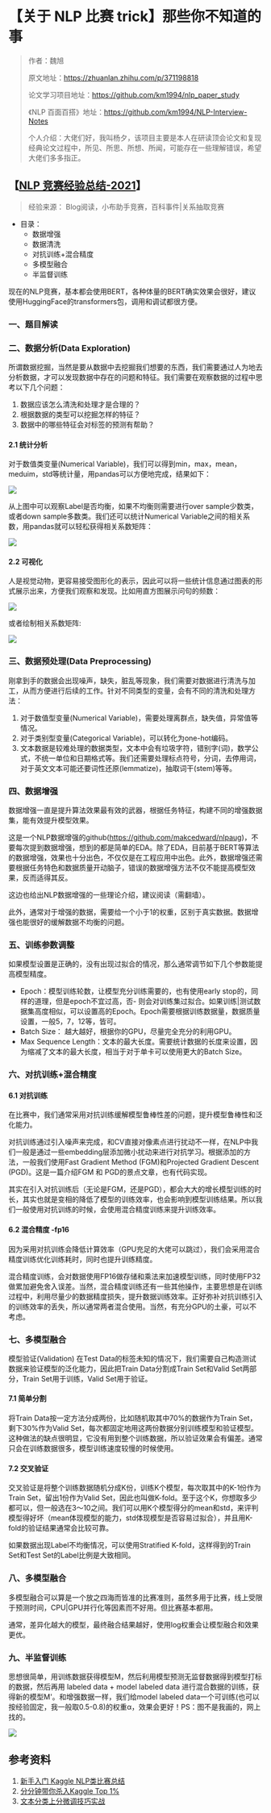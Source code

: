 # 【关于 NLP 比赛 trick】那些你不知道的事

> 作者：魏旭
>
> 原文地址：https://zhuanlan.zhihu.com/p/371198818
> 
> 论文学习项目地址：https://github.com/km1994/nlp_paper_study
> 
> 《NLP 百面百搭》地址：https://github.com/km1994/NLP-Interview-Notes
> 
> 个人介绍：大佬们好，我叫杨夕，该项目主要是本人在研读顶会论文和复现经典论文过程中，所见、所思、所想、所闻，可能存在一些理解错误，希望大佬们多多指正。

## 【[NLP 竞赛经验总结-2021](https://zhuanlan.zhihu.com/p/371198818)】

> 经验来源： Blog阅读，小布助手竞赛，百科事件|关系抽取竞赛

- 目录：
  - 数据增强
  - 数据清洗
  - 对抗训练+混合精度
  - 多模型融合
  - 半监督训练

现在的NLP竞赛，基本都会使用BERT，各种体量的BERT确实效果会很好，建议使用HuggingFace的transformers包，调用和调试都很方便。

### 一、题目解读

### 二、数据分析(Data Exploration)

所谓数据挖掘，当然是要从数据中去挖掘我们想要的东西，我们需要通过人为地去分析数据，才可以发现数据中存在的问题和特征。我们需要在观察数据的过程中思考以下几个问题：

1. 数据应该怎么清洗和处理才是合理的？
2. 根据数据的类型可以挖掘怎样的特征？
3. 数据中的哪些特征会对标签的预测有帮助？

#### 2.1 统计分析

对于数值类变量(Numerical Variable)，我们可以得到min，max，mean，meduim，std等统计量，用pandas可以方便地完成，结果如下：

![](img/微信截图_20210806113559.png)

从上图中可以观察Label是否均衡，如果不均衡则需要进行over sample少数类，或者down sample多数类。我们还可以统计Numerical Variable之间的相关系数，用pandas就可以轻松获得相关系数矩阵：

![](img/微信截图_20210806113649.png)

#### 2.2 可视化

人是视觉动物，更容易接受图形化的表示，因此可以将一些统计信息通过图表的形式展示出来，方便我们观察和发现。比如用直方图展示问句的频数：

![](img/微信截图_20210806113734.png)

或者绘制相关系数矩阵:

![](img/微信截图_20210806113753.png)

### 三、数据预处理(Data Preprocessing)

刚拿到手的数据会出现噪声，缺失，脏乱等现象，我们需要对数据进行清洗与加工，从而方便进行后续的工作。针对不同类型的变量，会有不同的清洗和处理方法：

1. 对于数值型变量(Numerical Variable)，需要处理离群点，缺失值，异常值等情况。
2. 对于类别型变量(Categorical Variable)，可以转化为one-hot编码。
3. 文本数据是较难处理的数据类型，文本中会有垃圾字符，错别字(词)，数学公式，不统一单位和日期格式等。我们还需要处理标点符号，分词，去停用词，对于英文文本可能还要词性还原(lemmatize)，抽取词干(stem)等等。


### 四、数据增强

数据增强一直是提升算法效果最有效的武器，根据任务特征，构建不同的增强数据集，能有效提升模型效果。

这是一个NLP数据增强的github(https://github.com/makcedward/nlpaug)，不要每次提到数据增强，想到的都是简单的EDA。除了EDA，目前基于BERT等算法的数据增强，效果也十分出色，不仅仅是在工程应用中出色。此外，数据增强还需要根据任务特色和数据质量开动脑子，错误的数据增强方法不仅不能提高模型效果，反而适得其反。

这边也给出NLP数据增强的一些理论介绍，建议阅读（需翻墙）。

此外，通常对于增强的数据，需要给一个小于1的权重，区别于真实数据。数据增强也能很好的缓解数据不均衡的问题。

### 五、训练参数调整

如果模型设置是正确的，没有出现过拟合的情况，那么通常调节如下几个参数能提高模型精度。

- Epoch：模型训练轮数，让模型充分训练需要的，也有使用early stop的，同样的道理，但是epoch不宜过高，否- 则会对训练集过拟合。如果训练|测试数据集高度相似，可以设置高的Epoch。Epoch需要根据训练数据量，数据质量设置，一般5，7，12等，皆可。
- Batch Size： 越大越好，根据你的GPU，尽量完全充分的利用GPU。
- Max Sequence Length：文本的最大长度。需要统计数据的长度来设置，因为缩减了文本的最大长度，相当于对于单卡可以使用更大的Batch Size。

### 六、对抗训练+混合精度

#### 6.1 对抗训练

在比赛中，我们通常采用对抗训练缓解模型鲁棒性差的问题，提升模型鲁棒性和泛化能力。

对抗训练通过引入噪声来完成，和CV直接对像素点进行扰动不一样，在NLP中我们一般是通过一些embedding层添加微小扰动来进行对抗学习。根据添加的方法，一般我们使用Fast Gradient Method (FGM)和Projected Gradient Descent (PGD)。这是一篇介绍FGM 和 PGD的景点文章，也有代码实现。

其实在引入对抗训练后（无论是FGM，还是PGD），都会大大的增长模型训练的时长，其实也就是变相的降低了模型的训练效率，也会影响到模型训练结果。所以我们一般使用对抗训练的时候，会使用混合精度训练来提升训练效率。

#### 6.2 混合精度 -fp16

因为采用对抗训练会降低计算效率（GPU充足的大佬可以跳过），我们会采用混合精度训练优化训练耗时，同时也提升训练精度。

混合精度训练，会对数据使用FP16做存储和乘法来加速模型训练，同时使用FP32做累加避免舍入误差。当然，混合精度训练还有一些其他操作，主要思想是在训练过程中，利用尽量少的数据精度损失，提升数据训练效率。正好弥补对抗训练引入的训练效率的丢失，所以通常两者混合使用。当然，有充分GPU的土豪，可以不考虑。

### 七、多模型融合

模型验证(Validation)
在Test Data的标签未知的情况下，我们需要自己构造测试数据来验证模型的泛化能力，因此把Train Data分割成Train Set和Valid Set两部分，Train Set用于训练，Valid Set用于验证。

#### 7.1 简单分割

将Train Data按一定方法分成两份，比如随机取其中70%的数据作为Train Set，剩下30%作为Valid Set，每次都固定地用这两份数据分别训练模型和验证模型。这种做法的缺点很明显，它没有用到整个训练数据，所以验证效果会有偏差。通常只会在训练数据很多，模型训练速度较慢的时候使用。

#### 7.2 交叉验证

交叉验证是将整个训练数据随机分成K份，训练K个模型，每次取其中的K-1份作为Train Set，留出1份作为Valid Set，因此也叫做K-fold。至于这个K，你想取多少都可以，但一般选在3～10之间。我们可以用K个模型得分的mean和std，来评判模型得好坏（mean体现模型的能力，std体现模型是否容易过拟合），并且用K-fold的验证结果通常会比较可靠。

如果数据出现Label不均衡情况，可以使用Stratified K-fold，这样得到的Train Set和Test Set的Label比例是大致相同。

### 八、多模型融合

多模型融合可以算是一个放之四海而皆准的比赛准则，虽然多用于比赛，线上受限于预测时间，CPU|GPU并行化等因素而不好用。但比赛基本都用。

通常，差异化越大的模型，最终融合结果越好，使用log权重会让模型融合和效果更优。

### 九、半监督训练

思想很简单，用训练数据获得模型M，然后利用模型预测无监督数据得到模型打标的数据，然后再用 labeled data + model labeled data 进行混合数据的训练，获得新的模型M'。和增强数据一样，我们给model labeled data一个可训练(也可以按经验固定，我一般取0.5-0.8)的权重α，效果会更好！PS：图不是我画的，网上找的。

![](img/微信截图_20210531142203.png)

## 参考资料

1. [新手入门 Kaggle NLP类比赛总结](https://zhuanlan.zhihu.com/p/109992475)
2. [分分钟带你杀入Kaggle Top 1%](https://zhuanlan.zhihu.com/p/27424282)
3. [文本分类上分微调技巧实战](https://mp.weixin.qq.com/s/CDIeTz6ETpdQEzjdeBW93g)


